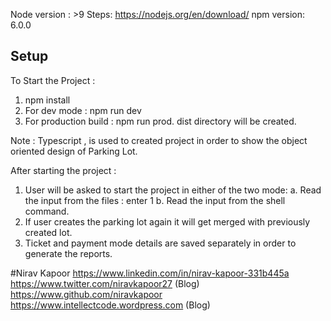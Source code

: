 Node version : >9
Steps: https://nodejs.org/en/download/
npm version: 6.0.0

## Setup

To Start the Project :
1. npm install
2. For dev mode : npm run dev
3. For production build : npm run prod. dist directory will be created.

Note : Typescript , is used to created project in order to show the object oriented design of Parking Lot.

After starting the project :

1. User will be asked to start the project in either of the two mode:
    a. Read the input from the files : enter 1
    b. Read the input from the shell command.
2. If user creates the parking lot again it will get merged with previously created lot.
3. Ticket and payment mode details are saved separately in order to generate the reports.


#Nirav Kapoor
https://www.linkedin.com/in/nirav-kapoor-331b445a
https://www.twitter.com/niravkapoor27  (Blog)
https://www.github.com/niravkapoor 
https://www.intellectcode.wordpress.com  (Blog)